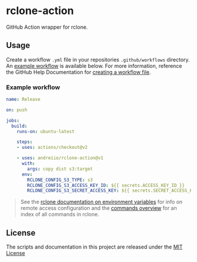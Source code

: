 # rclone-action

GitHub Action wrapper for rclone.

## Usage

Create a workflow `.yml` file in your repositories `.github/workflows` directory. An [example workflow](#example-workflow) is available below. For more information, reference the GitHub Help Documentation for [creating a workflow file](https://help.github.com/en/articles/configuring-a-workflow#creating-a-workflow-file).

### Example workflow

```yaml
name: Release

on: push

jobs:
  build:
    runs-on: ubuntu-latest

    steps:
    - uses: actions/checkout@v2

    - uses: andreiio/rclone-action@v1
      with:
        args: copy dist s3:target
      env:
        RCLONE_CONFIG_S3_TYPE: s3
        RCLONE_CONFIG_S3_ACCESS_KEY_ID: ${{ secrets.ACCESS_KEY_ID }}
        RCLONE_CONFIG_S3_SECRET_ACCESS_KEY: ${{ secrets.SECRET_ACCESS_KEY }}
```

> See the [rclone documentation on environment variables](https://rclone.org/docs/#environment-variables) for info on remote access configuration and the [commands overview](https://rclone.org/commands/) for an index of all commands in rclone.

## License
The scripts and documentation in this project are released under the [MIT License](LICENSE)
